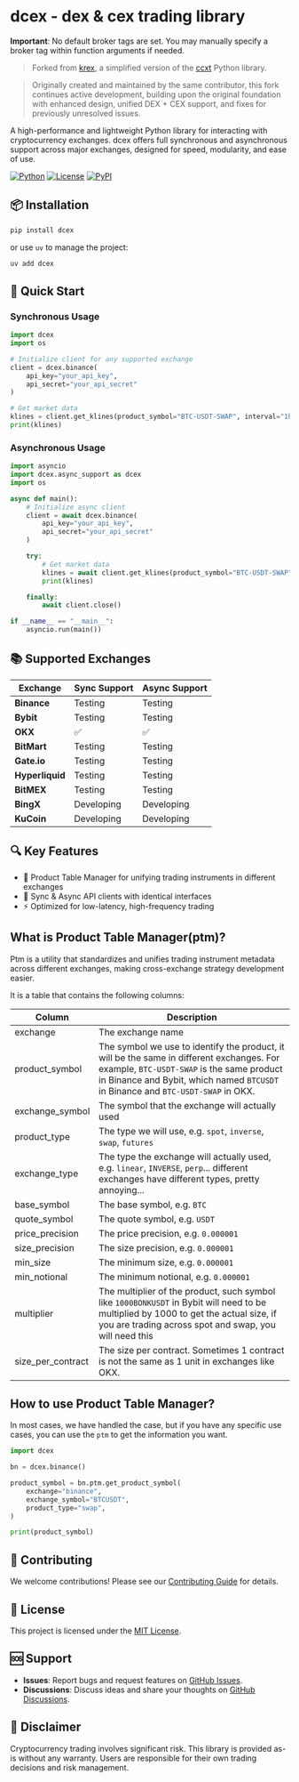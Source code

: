 # dcex - dex & cex trading library

**Important**: No default broker tags are set. You may manually specify a broker tag within function arguments if needed.

> Forked from [krex](https://github.com/kairosresearchio/krex), a simplified version of the [ccxt](https://github.com/ccxt/ccxt) Python library.

> Originally created and maintained by the same contributor, this fork continues active development, building upon the original foundation with enhanced design, unified DEX + CEX support, and fixes for previously unresolved issues.

A high-performance and lightweight Python library for interacting with cryptocurrency exchanges. dcex offers full synchronous and asynchronous support across major exchanges, designed for speed, modularity, and ease of use.

[![Python](https://img.shields.io/badge/python-3.12%2B-blue.svg)](https://python.org)
[![License](https://img.shields.io/badge/License-MIT-yellow.svg)](https://opensource.org/licenses/MIT)
[![PyPI](https://img.shields.io/pypi/v/dcex)](https://badge.fury.io/py/dcex)

## 📦 Installation

```bash
pip install dcex
```

or use `uv` to manage the project:

```bash
uv add dcex
```

## 🚀 Quick Start

### Synchronous Usage

```python
import dcex
import os

# Initialize client for any supported exchange
client = dcex.binance(
    api_key="your_api_key",
    api_secret="your_api_secret"
)

# Get market data
klines = client.get_klines(product_symbol="BTC-USDT-SWAP", interval="1h")
print(klines)
```

### Asynchronous Usage

```python
import asyncio
import dcex.async_support as dcex
import os

async def main():
    # Initialize async client
    client = await dcex.binance(
        api_key="your_api_key",
        api_secret="your_api_secret"
    )

    try:
        # Get market data
        klines = await client.get_klines(product_symbol="BTC-USDT-SWAP", interval="1h")
        print(klines)

    finally:
        await client.close()

if __name__ == "__main__":
    asyncio.run(main())
```

## 📚 Supported Exchanges

| Exchange        | Sync Support | Async Support |
| --------------- | ------------ | ------------- |
| **Binance**     | Testing      | Testing       |
| **Bybit**       | Testing      | Testing       |
| **OKX**         | ✅           | ✅            |
| **BitMart**     | Testing      | Testing       |
| **Gate.io**     | Testing      | Testing       |
| **Hyperliquid** | Testing      | Testing       |
| **BitMEX**      | Testing      | Testing       |
| **BingX**       | Developing   | Developing    |
| **KuCoin**      | Developing   | Developing    |

## 🔍 Key Features

- 📘 Product Table Manager for unifying trading instruments in different exchanges
- 🔁 Sync & Async API clients with identical interfaces
- ⚡ Optimized for low-latency, high-frequency trading

## What is Product Table Manager(ptm)?

Ptm is a utility that standardizes and unifies trading instrument metadata across different exchanges, making cross-exchange strategy development easier.

It is a table that contains the following columns:

| Column            | Description                                                                                                                                                                                                                |
| ----------------- | -------------------------------------------------------------------------------------------------------------------------------------------------------------------------------------------------------------------------- |
| exchange          | The exchange name                                                                                                                                                                                                          |
| product_symbol    | The symbol we use to identify the product, it will be the same in different exchanges. For example, `BTC-USDT-SWAP` is the same product in Binance and Bybit, which named `BTCUSDT` in Binance and `BTC-USDT-SWAP` in OKX. |
| exchange_symbol   | The symbol that the exchange will actually used                                                                                                                                                                            |
| product_type      | The type we will use, e.g. `spot`, `inverse`, `swap`, `futures`                                                                                                                                                            |
| exchange_type     | The type the exchange will actually used, e.g. `linear`, `INVERSE`, `perp`... different exchanges have different types, pretty annoying...                                                                                 |
| base_symbol       | The base symbol, e.g. `BTC`                                                                                                                                                                                                |
| quote_symbol      | The quote symbol, e.g. `USDT`                                                                                                                                                                                              |
| price_precision   | The price precision, e.g. `0.000001`                                                                                                                                                                                       |
| size_precision    | The size precision, e.g. `0.000001`                                                                                                                                                                                        |
| min_size          | The minimum size, e.g. `0.000001`                                                                                                                                                                                          |
| min_notional      | The minimum notional, e.g. `0.000001`                                                                                                                                                                                      |
| multiplier        | The multiplier of the product, such symbol like `1000BONKUSDT` in Bybit will need to be multiplied by 1000 to get the actual size, if you are trading across spot and swap, you will need this                             |
| size_per_contract | The size per contract. Sometimes 1 contract is not the same as 1 unit in exchanges like OKX.                                                                                                                               |

## How to use Product Table Manager?

In most cases, we have handled the case, but if you have any specific use cases, you can use the `ptm` to get the information you want.

```python
import dcex

bn = dcex.binance()

product_symbol = bn.ptm.get_product_symbol(
    exchange="binance",
    exchange_symbol="BTCUSDT",
    product_type="swap",
)

print(product_symbol)
```

## 🤝 Contributing

We welcome contributions! Please see our [Contributing Guide](.github/CONTRIBUTING.md) for details.

## 📄 License

This project is licensed under the [MIT License](LICENSE).

## 🆘 Support

- **Issues**: Report bugs and request features on [GitHub Issues](https://github.com/pg56714/dcex/issues).
- **Discussions**: Discuss ideas and share your thoughts on [GitHub Discussions](https://github.com/pg56714/dcex/discussions).

## 📜 Disclaimer

Cryptocurrency trading involves significant risk. This library is provided as-is without any warranty. Users are responsible for their own trading decisions and risk management.
